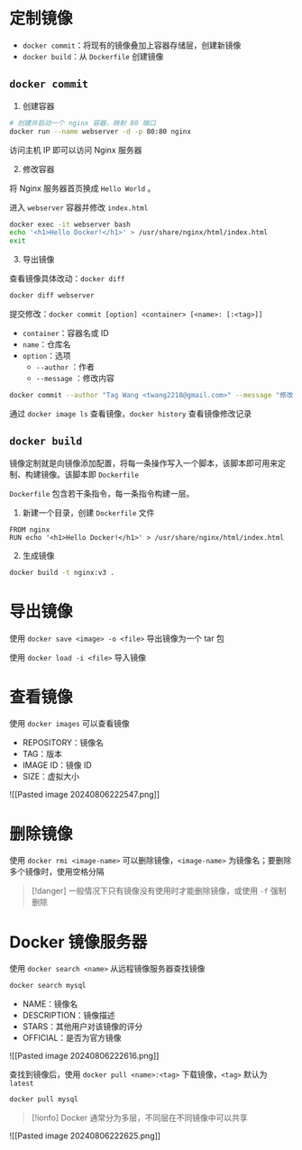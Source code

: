 # 定制镜像

* `docker commit`：将现有的镜像叠加上容器存储层，创建新镜像
* `docker build`：从 `Dockerfile` 创建镜像
## `docker commit`

1. 创建容器

```bash
# 创建并启动一个 nginx 容器，映射 80 端口
docker run --name webserver -d -p 80:80 nginx
```

访问主机 IP 即可以访问 Nginx 服务器

2. 修改容器

将 Nginx 服务器首页换成 `Hello World` 。

进入 `webserver` 容器并修改 `index.html`

```bash
docker exec -it webserver bash
echo '<h1>Hello Docker!</h1>' > /usr/share/nginx/html/index.html
exit
```

3. 导出镜像

查看镜像具体改动：`docker diff` 

```bash
docker diff webserver
```

提交修改：`docker commit [option] <container> [<name>: [:<tag>]]` 
* `container`：容器名或 ID
* `name`：仓库名
* `option`：选项
	*  `--author` ：作者
	*  `--message` ：修改内容

```bash
docker commit --author "Tag Wang <twang2218@gmail.com>" --message "修改默认网页" webserver nginx:v2
```

通过 `docker image ls`  查看镜像，`docker history`  查看镜像修改记录
## `docker build`

镜像定制就是向镜像添加配置，将每一条操作写入一个脚本，该脚本即可用来定制、构建镜像。该脚本即 `Dockerfile`

`Dockerfile` 包含若干条指令，每一条指令构建一层。

1. 新建一个目录，创建 `Dockerfile` 文件

```docker title:Dockerfile
FROM nginx
RUN echo '<h1>Hello Docker!</h1>' > /usr/share/nginx/html/index.html
```

2. 生成镜像

```bash
docker build -t nginx:v3 .
```
# 导出镜像

使用 `docker save <image> -o <file>` 导出镜像为一个 tar 包

使用 `docker load -i <file>` 导入镜像
# 查看镜像

使用 `docker images` 可以查看镜像
* REPOSITORY：镜像名
* TAG：版本
* IMAGE ID：镜像 ID
* SIZE：虚拟大小

![[Pasted image 20240806222547.png]]
# 删除镜像

使用 `docker rmi <image-name>`  可以删除镜像，`<image-name>`  为镜像名；要删除多个镜像时，使用空格分隔

> [!danger] 一般情况下只有镜像没有使用时才能删除镜像，或使用 `-f`  强制删除
# Docker 镜像服务器

使用 `docker search <name>` 从远程镜像服务器查找镜像

```bash
docker search mysql
```

* NAME：镜像名
* DESCRIPTION：镜像描述
* STARS：其他用户对该镜像的评分
* OFFICIAL：是否为官方镜像

![[Pasted image 20240806222616.png]]

查找到镜像后，使用 `docker pull <name>:<tag>` 下载镜像，`<tag>` 默认为 `latest`

```bash
docker pull mysql
```

>[!ionfo] Docker 通常分为多层，不同层在不同镜像中可以共享

![[Pasted image 20240806222625.png]]

‍
